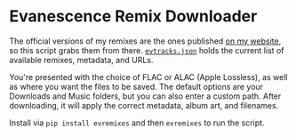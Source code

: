 # Evanescence Remix Downloader

The official versions of my remixes are the ones published [on my website](https://music.dannystewart.com/evanescence/), so this script grabs them from there. [`evtracks.json`](https://github.com/dannystewart/dsbase/blob/main/packages/evremixes/evtracks.json) holds the current list of available remixes, metadata, and URLs.

You're presented with the choice of FLAC or ALAC (Apple Lossless), as well as where you want the files to be saved. The default options are your Downloads and Music folders, but you can also enter a custom path. After downloading, it will apply the correct metadata, album art, and filenames.

Install via `pip install evremixes` and then `evremixes` to run the script.
